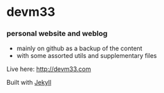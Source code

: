 devm33
======

### personal website and weblog

 - mainly on github as a backup of the content
 - with some assorted utils and supplementary files

Live here: <http://devm33.com>

Built with [Jekyll](http://jekyllrb.com/)
